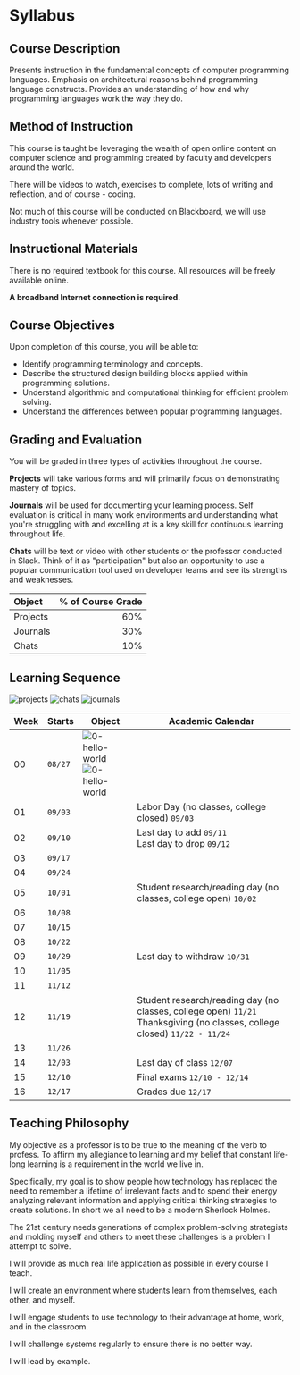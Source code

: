 # Syllabus
## Course Description
Presents instruction in the fundamental concepts of computer programming languages. Emphasis on architectural reasons behind programming language constructs. Provides an understanding of how and why programming languages work the way they do.

## Method of Instruction
This course is taught be leveraging the wealth of open online content on computer science and programming created by faculty and developers around the world.

There will be videos to watch, exercises to complete, lots of writing and reflection, and of course - coding.

Not much of this course will be conducted on Blackboard, we will use industry tools whenever possible.

## Instructional Materials
There is no required textbook for this course. All resources will be freely available online. 

**A broadband Internet connection is required.**

## Course Objectives

Upon completion of this course, you will be able to:
* Identify programming terminology and concepts.* Describe the structured design building blocks applied within programming solutions.
* Understand algorithmic and computational thinking for efficient problem solving.
* Understand the differences between popular programming languages.


## Grading and Evaluation
You will be graded in three types of activities throughout the course. 

**Projects** will take various forms and will primarily focus on demonstrating mastery of topics. 

**Journals** will be used for documenting your learning process. Self evaluation is critical in many work environments and understanding what you're struggling with and excelling at is a key skill for continuous learning throughout life.

**Chats** will be text or video with other students or the professor conducted in Slack. Think of it as "participation" but also an opportunity to use a popular communication tool used on developer teams and see its strengths and weaknesses.

|  Object   |  % of Course Grade |
|:----------|-------------------:|
| Projects  |                60% |
| Journals  |                30% |
| Chats     |                10% |

## Learning Sequence
![projects](https://img.shields.io/badge/projects-point_value-brightgreen.svg?logo=github&logoColor=white&style=for-the-badge) ![chats](https://img.shields.io/badge/chats-point_value-orange.svg?style=for-the-badge&logo=slack) ![journals](https://img.shields.io/badge/journals-point_value-blue.svg?logo=github&logoColor=white&style=for-the-badge)

| Week | Starts | Object | Academic Calendar |
|------|--------|--------|-------------------|
|00|`08/27`| ![0-hello-world](https://img.shields.io/badge/item-10-blue.svg?logo=github&logoColor=white&style=for-the-badge&label=0-hello-world)<br />![0-hello-world](https://img.shields.io/badge/item-5-orange.svg?logo=slack&style=for-the-badge&label=introductions)| |
|01|`09/03`| |Labor Day (no classes, college closed) `09/03` |
|02|`09/10`| | Last day to add `09/11`<br />Last day to drop `09/12`|
|03|`09/17`| || 
|04|`09/24`| || 
|05|`10/01`| |Student research/reading day (no classes, college open) `10/02`| 
|06|`10/08`| || 
|07|`10/15`| || 
|08|`10/22`| || 
|09|`10/29`| |Last day to withdraw `10/31` |
|10|`11/05`||  |
|11|`11/12`| || 
|12|`11/19`| |Student research/reading day (no classes, college open) `11/21`<br />Thanksgiving (no classes, college closed) `11/22 - 11/24`| 
|13|`11/26`| || 
|14|`12/03`| |Last day of class `12/07` |
|15|`12/10`| |Final exams `12/10 - 12/14` |
|16|`12/17`| |Grades due `12/17` |


## Teaching Philosophy
My objective as a professor is to be true to the meaning of the verb to profess. To affirm my allegiance to learning and my belief that constant life-long learning is a requirement in the world we live in. 

Specifically, my goal is to show people how technology has replaced the need to remember a lifetime of irrelevant facts and to spend their energy analyzing relevant information and applying critical thinking strategies to create solutions. In short we all need to be a modern Sherlock Holmes. 

The 21st century needs generations of complex problem-solving strategists and molding myself and others to meet these challenges is a problem I attempt to solve. 

I will provide as much real life application as possible in every course I teach. 

I will create an environment where students learn from themselves, each other, and myself. 

I will engage students to use technology to their advantage at home, work, and in the classroom. 

I will challenge systems regularly to ensure there is no better way. 

I will lead by example.
